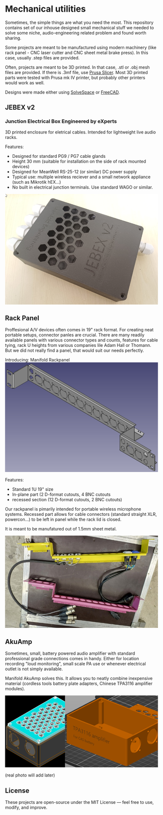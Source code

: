 # Mechanical utilities
Sometimes, the simple things are what you need the most.
This repository contains set of our inhouse designed small mechanical stuff we needed to solve some niche, audio-engineering related problem and found worth sharing.

Some projects are meant to be manufactured using modern machinery (like rack panel - CNC laser cutter and CNC sheet metal brake press). In this case, usually .step files are provided.

Often, projects are meant to be 3D printed. In that case, .stl or .obj mesh files are provided. If there is .3mf file, use [Prusa Slicer](https://www.prusa3d.com/page/prusaslicer_424/). Most 3D printed parts were tested with Prusa mk IV printer, but probably other printers would work as well.


Designs were made either using [SolveSpace](https://solvespace.com/index.pl) or [FreeCAD](https://www.freecad.org/).

## JEBEX v2
### Junction Electrical Box Engineered by eXperts

3D printed enclosure for eletrical cables. Intended for lightweight live audio racks.

Features:
 - Designed for standard PG9 / PG7 cable glands
 - Height 30 mm (suitable for installation on the side of rack mounted devices)
 - Designed for MeanWell RS-25-12 (or similar) DC power supply
 - Typical use: multiple wireless reciever and a small network appliance (such as Mikrotik hEX...)
 - No built in electrical junction terminals. Use standard WAGO or similar.

![JEBEX enclosure](./JEBEXv2/img/photo_empty.png)


## Rack Panel

Proffesional A/V devices often comes in 19" rack format. For creating neat portable setups, connector panles are crucial. There are many readily available panels with various connector types and counts, features for cable tying, rack U heights from various companies lile Adam Hall or Thomann. But we did not really find a panel, that would suit our needs perfectly.

Introducing: Manifold Rackpanel
![rackpanel cad](./rack_panel/img/rackpanel_cad.png)

Features:
 - Standard 1U 19" size
 - In-plane part (2 D-format cutouts, 4 BNC cutouts
 - recessed section (12 D-format cutouts, 2 BNC cutouts)

Our rackpanel is pimarily intended for portable wireless microphone systems. Recessed part allows for cable connectors (standard straight XLR, powercon...) to be left in panel while the rack lid is closed.


It is meant to be manufatured out of 1.5mm sheet metal.

![rackpanel photo](./rack_panel/img/rackpanel_photo.jpg)



## AkuAmp

Sometimes, small, battery powered audio amplifier with standard professional grade connections comes in handy. Either for location recording "loud monitoring", small scale PA use or whenever electrical outlet is not simply available.

Manifold AkuAmp solves this.
It allows you to neatly combine inexpensive material (cordless tools battery plate adapters, Chinese TPA3116 amplifier modules).

![akuamp cad slicer](./akuamp/img/akuamp_cad_slicer.png)



(real photo will add later)








## License

These projects are open-source under the MIT License — feel free to use, modify, and improve.